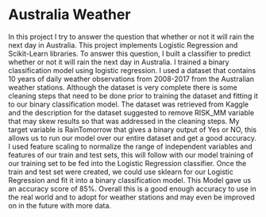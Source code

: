 # Australia Weather

In this project I try to answer the question that whether or not it will rain the next day in Australia. This project implements Logistic Regression and Scikit-Learn libraries. To answer this question, I built a classifier to predict whether or not it will rain the next day in Australia. I trained a binary classification model using logistic regression. I used a dataset that contains 10 years of daily weather observations from 2008-2017 from the Australian weather stations. Although the dataset is very complete there is some cleaning steps that need to be done prior to training the dataset and fitting it to our binary classification model. The dataset was retrieved from Kaggle and the description for the dataset suggested to remove RISK_MM variable that may skew results so that was addressed in the cleaning steps. My target variable is RainTomorrow that gives a binary output of Yes or NO, this allows us to run our model over our entire dataset and get a good accuracy. I used feature scaling to normalize the range of independent variables and features of our train and test sets, this will follow with our model training of our training set to be fed into the Logistic Regression classifier. Once the train and test set were created, we could use sklearn for our Logistic Regression and fit it into a binary classification model. This Model gave us an accuracy score of 85%. Overall this is a good enough accuracy to use in the real world and to adopt for weather stations and may even be improved on in the future with more data. 
 
